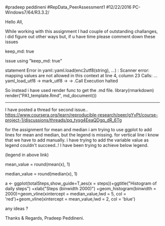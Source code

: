#pradeep peddineni
#RepData_PeerAssessment1
#12/22/2016
PC-Windows7/64/R3.3.2/

Hello All,


While working with this assignment I had couple of outstanding challanges, i did figure out other ways but, if u have time please comment down these issues 

 keep_md: true
 
issue using "keep_md: true" 

statement Error in yaml::yaml.load(enc2utf8(string), ...) : Scanner error: mapping values are not allowed in this context at line 4, column 23 Calls: ... yaml_load_utf8 -> mark_utf8 -> -> .Call Execution halted

So instead i have used render func to get the .md file.
library(rmarkdown) render("PA1_template.Rmd", md_document())

-----------------------------
I have posted a thread for second issue..
https://www.coursera.org/learn/reproducible-research/peer/gYyPt/course-project-1/discussions/threads/pq_tysg4EeaQDgq_dR_6Tg


for the assignment for mean and median i am trying to use ggplot to add lines for mean and median, but the legend is missing. for vertical line i know that we have to add manually. i have trying to add the variable value as legend couldn't succeed..! I have been trying to achieve below legend.

(legend in above link)

mean_value = round(mean(x), 1)

median_value = round(median(x), 1)

a <- ggplot(totalSteps,show_guide=T,aes(x = steps))+ggtitle("Histogram of daily steps") +xlab("Steps (binwidth 2000)") +geom_histogram(binwidth = 2000)+geom_vline(xintercept = median_value,lwd = 5, col = 'red')+geom_vline(xintercept = mean_value,lwd = 2, col = 'blue')

any ideas ?



Thanks & Regards,
Pradeep Peddineni.



